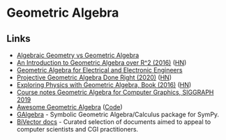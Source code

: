 # Geometric Algebra

## Links

* [Algebraic Geometry vs Geometric Algebra](https://www.reddit.com/r/math/comments/ddqt6f/algebraic_geometry_vs_geometric_algebra/)
* [An Introduction to Geometric Algebra over R^2 \(2016\)](https://bitworking.org/news/ga/2d) \([HN](https://news.ycombinator.com/item?id=13239632)\)
* [Geometric Algebra for Electrical and Electronic Engineers](https://ieeexplore.ieee.org/document/6876131?arnumber=6876131)
* [Projective Geometric Algebra Done Right \(2020\)](http://terathon.com/blog/projective-geometric-algebra-done-right/) \([HN](https://news.ycombinator.com/item?id=22142706)\)
* [Exploring Physics with Geometric Algebra, Book \(2016\)](http://peeterjoot.com/archives/math2015/gabookI.pdf) \([HN](https://news.ycombinator.com/item?id=15932739)\)
* [Course notes Geometric Algebra for Computer Graphics, SIGGRAPH 2019](https://arxiv.org/abs/2002.04509)
* [Awesome Geometric Algebra](https://awesome-geometric-algebra.rtfd.io/) \([Code](https://github.com/pygae/awesome-geometric-algebra)\)
* [GAlgebra](https://github.com/pygae/galgebra) - Symbolic Geometric Algebra/Calculus package for SymPy.
* [BiVector docs](https://bivector.net/) - Curated selection of documents aimed to appeal to computer scientists and CGI practitioners.

